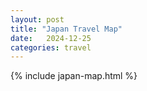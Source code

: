 ```yaml
---
layout: post
title: "Japan Travel Map"
date:   2024-12-25
categories: travel
---
```


{% include japan-map.html %}

<script>
    highlightPrefectures(['JP03', 'JP04', 'JP06', 'JP07', 'JP08', 'JP10', 'JP11', 'JP12', 
    'JP13', 'JP15', 'JP16', 'JP17', 'JP18', 'JP19', 'JP20', 'JP22', 'JP23', 'JP25', 'JP26',
    'JP27', 'JP29'], 'Visited');
    highlightPrefectures(['JP28', 'JP36', 'JP37', 'JP38', 'JP39'], 'VisitingSoon');
    highlightPrefectures(['JP01', 'JP09', 'JP21', 'JP24', 'JP30', 'J32', 'JP47'], 'PlanningToVisit');
</script>